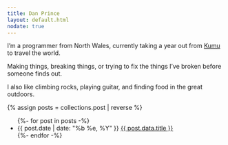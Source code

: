 ```yaml
---
title: Dan Prince
layout: default.html
nodate: true
---
```


I’m a programmer from North Wales, currently taking a year out from [Kumu][kumu] to travel the world.

Making things, breaking things, or trying to fix the things I’ve broken before someone finds out.

I also like climbing rocks, playing guitar, and finding food in the great outdoors.

{% assign posts = collections.post | reverse %}

<ul>
  {%- for post in posts -%}
    <li>
      <time datetime={{ post.date }}>{{ post.date | date: "%b %e, %Y"  }}</time>
      <a href="{{ post.url }}">{{ post.data.title }}</a>
    </li>
  {%- endfor -%}
</ul>

[kumu]: https://kumu.io

